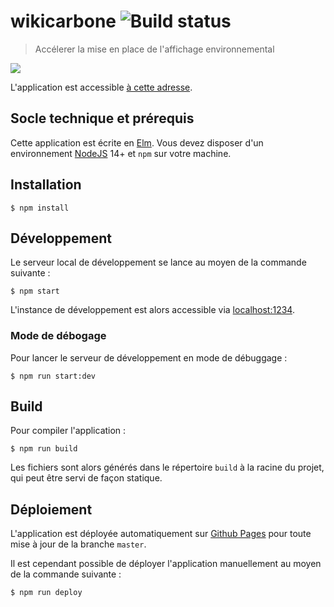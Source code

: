 # wikicarbone ![Build status](https://github.com/MTES-MCT/wikicarbone/actions/workflows/node.js.yml/badge.svg)

> Accélerer la mise en place de l'affichage environnemental

![](https://i.imgur.com/s6wAYhZ.png)

L'application est accessible [à cette adresse](https://wikicarbone.beta.gouv.fr/).

## Socle technique et prérequis

Cette application est écrite en [Elm](https://elm-lang.org/). Vous devez disposer d'un environnement [NodeJS](https://nodejs.org/fr/) 14+ et `npm` sur votre machine.

## Installation

    $ npm install

## Développement

Le serveur local de développement se lance au moyen de la commande suivante :

    $ npm start

L'instance de développement est alors accessible via [localhost:1234](http://localhost:1234/).

### Mode de débogage

Pour lancer le serveur de développement en mode de débuggage :

    $ npm run start:dev

## Build

Pour compiler l'application :

    $ npm run build

Les fichiers sont alors générés dans le répertoire `build` à la racine du projet, qui peut être servi de façon statique.

## Déploiement

L'application est déployée automatiquement sur [Github Pages](https://pages.github.com/) pour toute mise à jour de la branche `master`.

Il est cependant possible de déployer l'application manuellement au moyen de la commande suivante :

```
$ npm run deploy
```
